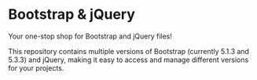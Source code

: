# Bootstrap & jQuery
Your one-stop shop for Bootstrap and jQuery files!

This repository contains multiple versions of Bootstrap (currently 5.1.3 and 5.3.3) and jQuery, making it easy to access and manage different versions for your projects.
